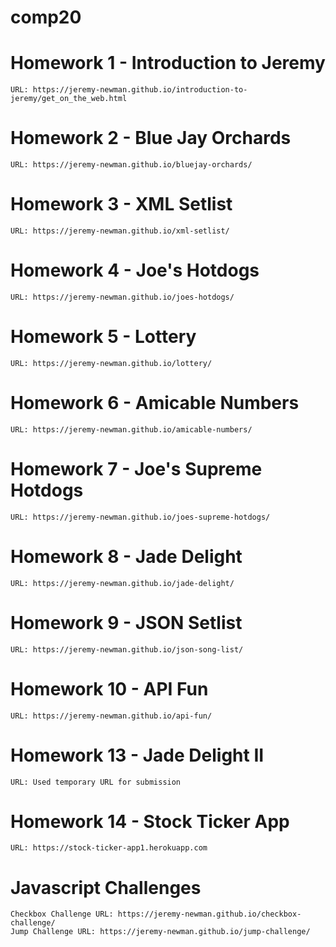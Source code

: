 # comp20

# Homework 1 - Introduction to Jeremy
    URL: https://jeremy-newman.github.io/introduction-to-jeremy/get_on_the_web.html
# Homework 2 - Blue Jay Orchards
    URL: https://jeremy-newman.github.io/bluejay-orchards/
# Homework 3 - XML Setlist
    URL: https://jeremy-newman.github.io/xml-setlist/
# Homework 4 - Joe's Hotdogs
    URL: https://jeremy-newman.github.io/joes-hotdogs/
# Homework 5 - Lottery
    URL: https://jeremy-newman.github.io/lottery/
# Homework 6 - Amicable Numbers
    URL: https://jeremy-newman.github.io/amicable-numbers/
# Homework 7 - Joe's Supreme Hotdogs
    URL: https://jeremy-newman.github.io/joes-supreme-hotdogs/
# Homework 8 - Jade Delight
    URL: https://jeremy-newman.github.io/jade-delight/
# Homework 9 - JSON Setlist
    URL: https://jeremy-newman.github.io/json-song-list/
# Homework 10 - API Fun
    URL: https://jeremy-newman.github.io/api-fun/
# Homework 13 - Jade Delight II
    URL: Used temporary URL for submission
# Homework 14 - Stock Ticker App
    URL: https://stock-ticker-app1.herokuapp.com
# Javascript Challenges
    Checkbox Challenge URL: https://jeremy-newman.github.io/checkbox-challenge/
    Jump Challenge URL: https://jeremy-newman.github.io/jump-challenge/
